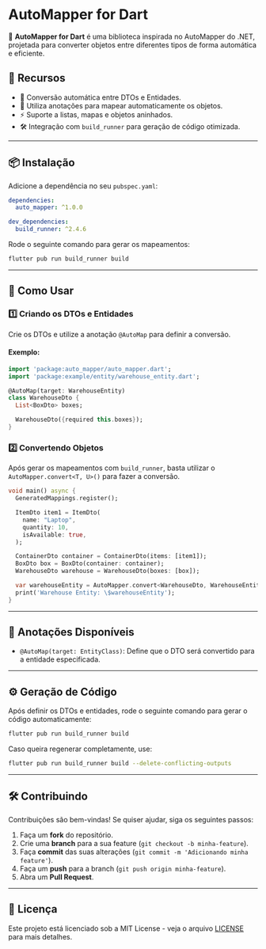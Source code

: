 # AutoMapper for Dart

🚀 **AutoMapper for Dart** é uma biblioteca inspirada no AutoMapper do .NET, projetada para converter objetos entre diferentes tipos de forma automática e eficiente.

## 📌 Recursos

- 🚀 Conversão automática entre DTOs e Entidades.
- 🔧 Utiliza anotações para mapear automaticamente os objetos.
- ⚡ Suporte a listas, mapas e objetos aninhados.
- 🛠 Integração com `build_runner` para geração de código otimizada.

---

## 📦 Instalação

Adicione a dependência no seu `pubspec.yaml`:

```yaml
dependencies:
  auto_mapper: ^1.0.0

dev_dependencies:
  build_runner: ^2.4.6
```

Rode o seguinte comando para gerar os mapeamentos:

```sh
flutter pub run build_runner build
```

---

## 🎯 Como Usar

### 1️⃣ Criando os DTOs e Entidades

Crie os DTOs e utilize a anotação `@AutoMap` para definir a conversão.

#### Exemplo:

```dart
import 'package:auto_mapper/auto_mapper.dart';
import 'package:example/entity/warehouse_entity.dart';

@AutoMap(target: WarehouseEntity)
class WarehouseDto {
  List<BoxDto> boxes;

  WarehouseDto({required this.boxes});
}
```


### 2️⃣ Convertendo Objetos

Após gerar os mapeamentos com `build_runner`, basta utilizar o `AutoMapper.convert<T, U>()` para fazer a conversão.

```dart
void main() async {
  GeneratedMappings.register();

  ItemDto item1 = ItemDto(
    name: "Laptop",
    quantity: 10,
    isAvailable: true,
  );

  ContainerDto container = ContainerDto(items: [item1]);
  BoxDto box = BoxDto(container: container);
  WarehouseDto warehouse = WarehouseDto(boxes: [box]);

  var warehouseEntity = AutoMapper.convert<WarehouseDto, WarehouseEntity>(warehouse);
  print('Warehouse Entity: \$warehouseEntity');
}
```

---

## 📜 Anotações Disponíveis

- `@AutoMap(target: EntityClass)`: Define que o DTO será convertido para a entidade especificada.

---

## ⚙ Geração de Código

Após definir os DTOs e entidades, rode o seguinte comando para gerar o código automaticamente:

```sh
flutter pub run build_runner build
```

Caso queira regenerar completamente, use:

```sh
flutter pub run build_runner build --delete-conflicting-outputs
```

---

## 🛠 Contribuindo

Contribuições são bem-vindas! Se quiser ajudar, siga os seguintes passos:

1. Faça um **fork** do repositório.
2. Crie uma **branch** para a sua feature (`git checkout -b minha-feature`).
3. Faça **commit** das suas alterações (`git commit -m 'Adicionando minha feature'`).
4. Faça um **push** para a branch (`git push origin minha-feature`).
5. Abra um **Pull Request**.

---

## 📄 Licença

Este projeto está licenciado sob a MIT License - veja o arquivo [LICENSE](LICENSE) para mais detalhes.

